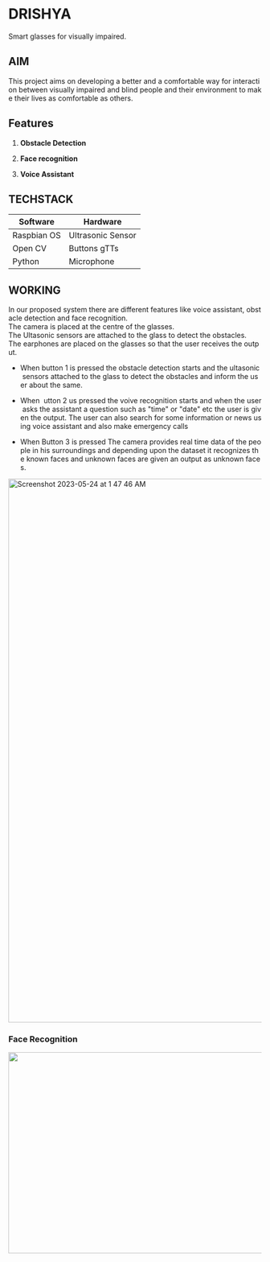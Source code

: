 # DRISHYA

Smart glasses for visually impaired.


## AIM

This project aims on developing a better and a comfortable way for interaction between visually impaired and blind people and their environment to make their lives as comfortable as others.

## Features

1. **Obstacle Detection**

2. **Face recognition**

3. **Voice Assistant**


## TECHSTACK

| Software    | Hardware          |
|-------------|-------------------|
| Raspbian OS | Ultrasonic Sensor |
| Open CV     | Buttons gTTs      |
| Python      | Microphone        |

## WORKING

In our proposed system there are different features like voice assistant, obstacle detection and face recognition. 
The camera is placed at the centre of the glasses. <br>
The Ultasonic sensors are attached to the glass to detect the obstacles. <br>
The earphones are placed on the glasses so that the user receives the output. <br>

- When button 1 is pressed the obstacle detection starts and the ultasonic sensors attached to the glass to detect the obstacles and inform the user about the same.
 
- When  utton 2 us pressed the voive recognition starts and when the user asks the assistant a question such as "time" or "date" etc the user is given the output. The user can also search for some information or news using voice assistant and also make emergency calls

- When Button 3 is pressed The camera provides real time data of the people in his surroundings and depending upon the dataset it recognizes the known faces and unknown faces are given an output as unknown faces.

<img width="1081" alt="Screenshot 2023-05-24 at 1 47 46 AM" src="https://github.com/vinit620/drishya/assets/75901645/fd39f94d-3b54-469a-8b80-a0cfcb8c6d50">

### Face Recognition
<img src="https://github.com/vinit620/drishya/assets/75901645/5e82d3c6-fa76-4484-9d7f-0cc04197cee9" width=600 height=400 />
